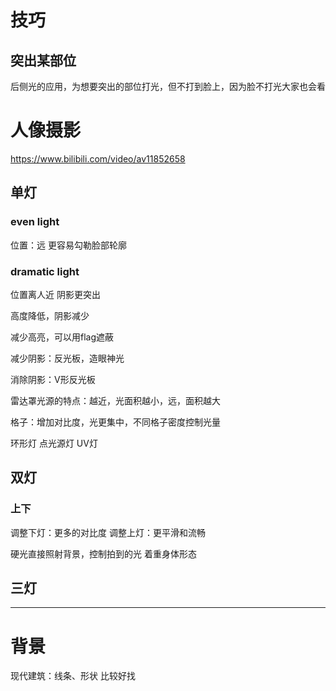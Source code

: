








# 技巧
## 突出某部位
后侧光的应用，为想要突出的部位打光，但不打到脸上，因为脸不打光大家也会看











# 人像摄影
https://www.bilibili.com/video/av11852658
## 单灯
### even light
位置：远
更容易勾勒脸部轮廓
### dramatic light
位置离人近
阴影更突出

高度降低，阴影减少

减少高亮，可以用flag遮蔽

减少阴影：反光板，造眼神光

消除阴影：V形反光板

雷达罩光源的特点：越近，光面积越小，远，面积越大

格子：增加对比度，光更集中，不同格子密度控制光量

环形灯
点光源灯
UV灯


## 双灯
### 上下
调整下灯：更多的对比度
调整上灯：更平滑和流畅

硬光直接照射背景，控制拍到的光
着重身体形态

## 三灯



---
# 背景
现代建筑：线条、形状 比较好找







































